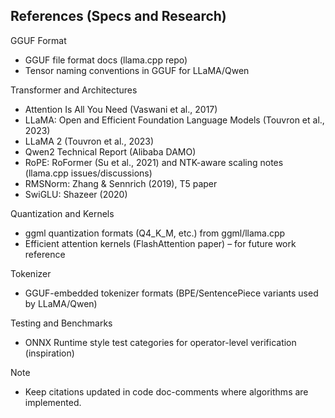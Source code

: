 ## References (Specs and Research)

GGUF Format
- GGUF file format docs (llama.cpp repo)
- Tensor naming conventions in GGUF for LLaMA/Qwen

Transformer and Architectures
- Attention Is All You Need (Vaswani et al., 2017)
- LLaMA: Open and Efficient Foundation Language Models (Touvron et al., 2023)
- LLaMA 2 (Touvron et al., 2023)
- Qwen2 Technical Report (Alibaba DAMO)
- RoPE: RoFormer (Su et al., 2021) and NTK-aware scaling notes (llama.cpp issues/discussions)
- RMSNorm: Zhang & Sennrich (2019), T5 paper
- SwiGLU: Shazeer (2020)

Quantization and Kernels
- ggml quantization formats (Q4_K_M, etc.) from ggml/llama.cpp
- Efficient attention kernels (FlashAttention paper) – for future work reference

Tokenizer
- GGUF-embedded tokenizer formats (BPE/SentencePiece variants used by LLaMA/Qwen)

Testing and Benchmarks
- ONNX Runtime style test categories for operator-level verification (inspiration)

Note
- Keep citations updated in code doc-comments where algorithms are implemented.

